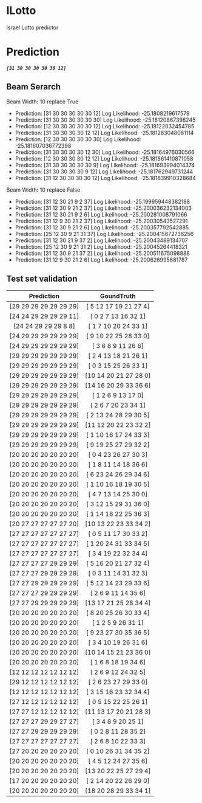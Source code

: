 
ILotto
======


Israel Lotto predictor


# Prediction
  
***``[31 30 30 30 30 30 12]``***


## Beam Serarch
  
Beam Width: 10 replace True
- Prediction: [31 30 30 30 30 30 12]	Log Likelihood: -25.1808219617579
- Prediction: [31 30 30 30 30 30 30]	Log Likelihood: -25.18120867398245
- Prediction: [12 30 30 30 30 30 12]	Log Likelihood: -25.18122032454785
- Prediction: [31 30 30 30 30 12 12]	Log Likelihood: -25.181263048081114
- Prediction: [12 30 30 30 30 30 30]	Log Likelihood: -25.181607036772398
- Prediction: [31 30 30 30 30 12 30]	Log Likelihood: -25.18164976030566
- Prediction: [12 30 30 30 30 12 12]	Log Likelihood: -25.181661410871058
- Prediction: [31 30 30 30 30 30  9]	Log Likelihood: -25.181693994014374
- Prediction: [31 30 30 30 30  9 12]	Log Likelihood: -25.181762949731244
- Prediction: [31 12 30 30 30 30 12]	Log Likelihood: -25.181839910328684
  
Beam Width: 10 replace False
- Prediction: [31 12 30 21  9  2 37]	Log Likelihood: -25.199959448382188
- Prediction: [31 12 30  9 21  2 37]	Log Likelihood: -25.200036232134003
- Prediction: [31 12 30 21  9  2  6]	Log Likelihood: -25.200281008791066
- Prediction: [31 12  9 30 21  2 37]	Log Likelihood: -25.20030543527291
- Prediction: [31 12 30  9 21  2  6]	Log Likelihood: -25.200357792542885
- Prediction: [25 12 30  9 21 31 37]	Log Likelihood: -25.200415672736256
- Prediction: [31 12 30 21  9 37  2]	Log Likelihood: -25.20043489134707
- Prediction: [25 12 30  9 21 31  2]	Log Likelihood: -25.20045264418321
- Prediction: [31 12 30  9 21 37  2]	Log Likelihood: -25.200511675098888
- Prediction: [31 12  9 30 21  2  6]	Log Likelihood: -25.200626995681787



## Test set validation



|Prediction|GoundTruth|
| :---: | :---: |
|[29 29 29 29 29 29 29]|[ 5 12 17 19 21 27  4]|
|[24 24 29 29 29 29 11]|[ 0  2  7 13 16 32  1]|
|[24 24 29 29 29  8  8]|[ 1  7 10 20 24 33  1]|
|[24 29 29 29 29 29 29]|[ 9 10 22 25 28 33  0]|
|[24 29 29 29 29 29 29]|[ 3  6  8  9 11 26  6]|
|[29 29 29 29 29 29 29]|[ 2  4 13 18 21 26  1]|
|[29 29 29 29 29 29 29]|[ 0  3 15 25 26 33  1]|
|[29 29 29 29 29 29 29]|[10 14 20 21 27 28  0]|
|[29 29 29 29 29 29 29]|[14 16 20 29 33 36  6]|
|[29 29 29 29 29 29 29]|[ 1  2  6  9 13 17  0]|
|[29 29 29 29 29 29 29]|[ 2  6  7 20 23 34  1]|
|[29 29 29 29 29 29 29]|[ 2 13 24 28 29 30  5]|
|[29 29 29 29 29 29 29]|[11 12 20 22 23 32  2]|
|[29 29 29 29 29 29 29]|[ 1 10 16 17 24 33  3]|
|[29 29 29 29 29 29 29]|[ 9 19 25 27 29 32  2]|
|[20 20 20 20 20 20 20]|[ 0  4 23 26 27 30  3]|
|[20 20 20 20 20 20 20]|[ 1  8 11 14 18 36  6]|
|[20 20 20 20 20 20 20]|[ 6 23 24 26 29 34  6]|
|[20 20 20 20 20 20 20]|[ 1 10 16 18 19 30  5]|
|[20 20 20 20 20 20 20]|[ 4  7 13 14 25 30  0]|
|[20 20 20 20 20 20 20]|[ 3 12 15 29 31 36  0]|
|[20 20 20 20 20 20 20]|[ 1 14 18 22 25 36  3]|
|[20 27 27 27 27 27 20]|[10 13 22 23 33 34  2]|
|[27 27 27 27 27 27 27]|[ 0  5 11 17 30 33  2]|
|[27 27 27 27 27 27 27]|[ 1 20 24 31 33 34  5]|
|[27 27 27 27 27 27 27]|[ 3  4 19 22 32 34  4]|
|[27 27 27 27 29 29 29]|[ 5 16 20 21 27 32  4]|
|[27 27 27 29 29 29 29]|[ 0  3 11 14 31 32  3]|
|[27 27 29 29 29 29 29]|[ 5 12 14 23 29 33  6]|
|[27 27 27 29 29 29 29]|[ 2  6  9 11 14 35  6]|
|[27 27 29 29 29 29 29]|[13 17 21 25 28 34  4]|
|[20 20 20 20 20 20 20]|[ 8 20 25 26 30 33  4]|
|[20 20 20 20 20 20 20]|[ 1  2  5  9 26 31  1]|
|[20 20 20 20 20 20 20]|[ 9 23 27 30 35 36  5]|
|[20 20 20 20 20 20 20]|[ 3  4 10 19 26 31  6]|
|[20 20 20 20 20 20 20]|[10 14 15 21 23 36  0]|
|[20 20 20 20 20 20 20]|[ 1  6  8 18 19 34  6]|
|[12 12 12 12 12 12 12]|[ 2  6  9 12 24 32  5]|
|[29 12 12 12 12 12 12]|[ 2  6 23 27 29 33  0]|
|[12 12 12 12 12 12 12]|[ 3 15 16 23 32 34  4]|
|[27 12 12 12 12 12 12]|[ 0  5 15 22 25 26  1]|
|[27 27 12 12 12 12 12]|[11 13 17 20 21 28  3]|
|[27 27 27 29 29 27 27]|[ 3  4  8  9 20 25  1]|
|[27 27 29 29 29 29 29]|[ 0  2  8 11 28 35  2]|
|[27 27 27 27 27 27 27]|[ 2  6  8 10 22 33  3]|
|[27 20 20 20 20 20 20]|[ 0 10 26 31 34 35  2]|
|[20 20 20 20 20 20 20]|[ 4  5 12 24 27 35  6]|
|[20 20 20 20 20 20 20]|[13 20 22 25 27 29  4]|
|[17 20 20 20 20 20 20]|[ 2 14 20 22 26 29  0]|
|[20 20 20 20 20 20 20]|[18 20 28 29 33 34  1]|

